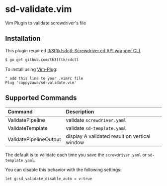 # sd-validate.vim
Vim Plugin to validate screwdriver's file

## Installation
This plugin required [tk3fftk/sdctl: Screwdriver\.cd API wrapper CLI](https://github.com/tk3fftk/sdctl).

```bash
$ go get github.com/tk3fftk/sdctl
```

To install using [Vim-Plug](https://github.com/junegunn/vim-plug):
```
" add this line to your .vimrc file
Plug 'cappyzawa/sd-validate.vim'
```

## Supported Commands
|Command|Description|
|:---|:---|
|ValidatePipeline|validate `screwdriver.yaml`|
|ValidateTemplate|validate `sd-template.yaml`|
|ValidatePipelineOutput|display A validated result on vertical window|

The default is to validate each time you save the `screwdriver.yaml` or `sd-template.yaml`.

You can disable this behavior with the following settings:
```
let g:sd_validate_disable_auto = v:true
```
